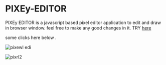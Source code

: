 # PIXEy-EDITOR
PIXEy EDITOR is a javascript based pixel editor application to edit and draw in browser window. feel free to make any good changes in it.
TRY [here](https://anubhav-developr.github.io/PIXEy-EDITOR/)


some clicks here below .

![pixewl edi](https://user-images.githubusercontent.com/71844334/103338573-cda27480-4aa4-11eb-8b47-96ca1af80075.png)

![pixrl2](https://user-images.githubusercontent.com/71844334/103338673-27a33a00-4aa5-11eb-803b-a7d3dc413c3a.png)

